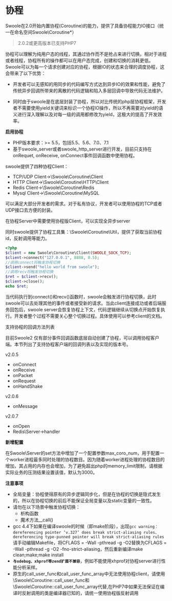 # 协程
Swoole在2.0开始内置协程(Coroutine)的能力，提供了具备协程能力IO接口（统一在命名空间Swoole\Coroutine\*）

>2.0.2或更高版本已支持PHP7

协程可以理解为纯用户态的线程，其通过协作而不是抢占来进行切换。相对于进程或者线程，协程所有的操作都可以在用户态完成，创建和切换的消耗更低。Swoole可以为每一个请求创建对应的协程，根据IO的状态来合理的调度协程，这会带来了以下优势：

* 开发者可以无感知的用同步的代码编写方式达到异步IO的效果和性能，避免了传统异步回调所带来的离散的代码逻辑和陷入多层回调中导致代码无法维护。

* 同时由于swoole是在底层封装了协程，所以对比传统的php层协程框架，开发者不需要使用yield关键词来标识一个协程IO操作，所以不再需要对yield的语义进行深入理解以及对每一级的调用都修改为yield，这极大的提高了开发效率。

**启用协程**

* PHP版本要求：>= 5.5，包括5.5、5.6、7.0、7.1
* 基于swoole_server或者swoole_http_server进行开发，目前只支持在onRequet, onReceive, onConnect事件回调函数中使用协程。

swoole提供了四种协程Client：

* TCP/UDP Client->\Swoole\Coroutine\Client  
* HTTP Client->\Swoole\Coroutine\HTTP\Client  
* Redis Client->\Swoole\Coroutine\Redis
* Mysql Client->\Swoole\Coroutine\MySQL

可以满足大部分开发者的需求。对于私有协议，开发者可以使用协程的TCP或者UDP接口去方便的封装。

在协程Server中需要使用协程版Client，可以实现全异步server

同时swoole提供了协程工具集：\Swoole\Coroutine\Util，提供了获取当前协程id，反射调用等能力。
```php
<?php
$client = new Swoole\Coroutine\Client(SWOOLE_SOCK_TCP);
$client->connect("127.0.0.1", 8888, 0.5);
//调用connect将触发协程切换
$client->send("hello world from swoole");
//调用recv将触发协程切换
$ret = $client->recv();
$client->close();
echo $ret;
```
当代码执行到connect()和recv()函数时，swoole会触发进行协程切换，此时swoole可以去处理其他的事件或者接受新的请求。当此client连接成功或者后端服务回包后，swoole server会恢复协程上下文，代码逻辑继续从切换点开始恢复执行。开发者整个过程不需要关心整个切换过程。具体使用可以参考client的文档。

支持协程的回调方法列表 

目前Swoole2 仅有部分事件回调函数底层自动创建了协程，可以调用协程客户端。本节列出了支持协程客户端的回调列表以及实现的版本号。

v2.0.5  

* onConnect  
* onReceive  
* onPacket  
* onRequest  
* onHandShake  

v2.0.6  

* onMessage  

v2.0.7  

* onOpen  
* Redis\Server->handler

**新增配置**

在Swoole\Server的set方法中增加了一个配置参数max_coro_num，用于配置一个worker进程最多同时处理的协程数目。因为随着worker进程处理的协程数目的增加，其占用的内存也会增加，为了避免超出php的memory_limit限制，请根据实际业务的压测结果设置该值，默认为3000。



**注意事项**

* 全局变量：协程使得原有的异步逻辑同步化，但是在协程的切换是隐式发生的，所以在协程切换的前后不能保证全局变量以及static变量的一致性。
* 请勿在以下场景中触发协程切换：
    * 析构函数
    * 魔术方法__call()
* gcc 4.4下如果在编译swoole的时候（即make阶段），出现`gcc warning： dereferencing pointer ‘v.327’ does break strict-aliasing rules、 dereferencing type-punned pointer will break strict-aliasing rules` 请手动编辑Makefile，将CFLAGS = -Wall -pthread -g -O2替换为CFLAGS = -Wall -pthread -g -O2 -fno-strict-aliasing，然后重新编译make clean;make;make install
* **`与xdebug、xhprof等zend扩展不兼容`**，例如不能使用xhprof对协程server进行性能分析采样。
* 原生的call_user_func和call_user_func_array中无法使用协程client，请使用\Swoole\Coroutine::call_user_func和\Swoole\Coroutine::call_user_func_array代替,在PHP7中如果无法保证在编译时反射调用的类是编译器已知的，请统一使用协程版反射调用